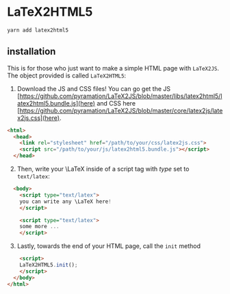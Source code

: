 # LaTeX2HTML5

```sh
yarn add latex2html5
```

## installation

This is for those who just want to make a simple HTML page with `LaTeX2JS`. The object provided is called `LaTeX2HTML5`:

1. Download the JS and CSS files! You can go get the JS [https://github.com/pyramation/LaTeX2JS/blob/master/libs/latex2html5/latex2html5.bundle.js](here) and CSS here [https://github.com/pyramation/LaTeX2JS/blob/master/core/latex2js/latex2js.css](here).

```html
<html>
  <head>
    <link rel="stylesheet" href="/path/to/your/css/latex2js.css">
    <script src="/path/to/your/js/latex2html5.bundle.js"></script>
  </head>
```

2. Then, write your \LaTeX inside of a script tag with _type_ set to `text/latex`:

```html
  <body>
    <script type="text/latex">
    you can write any \LaTeX here!
    </script>

    <script type="text/latex">
    some more ...
    </script>
```

3. Lastly, towards the end of your HTML page, call the `init` method

```html
    <script>
    LaTeX2HTML5.init();
    </script>
  </body>
</html>
```
